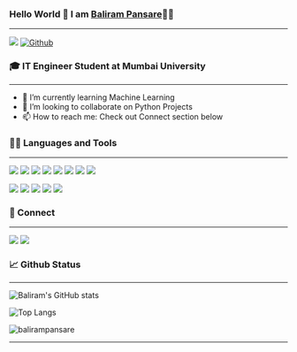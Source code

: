 
### Hello World 👋 I am [Baliram Pansare](https//www.google.com)👨‍💻
___
![](https://komarev.com/ghpvc/?username=balirampansare&label=Visitors)  [![Github](https://img.shields.io/github/followers/balirampansare?label=Followers&logo=Github)](https://github.com/balirampansare)

### 🎓 IT Engineer Student at Mumbai University
___

<!-- - 🔭 I’m currently working on ... -->
- 🌱 I’m currently learning Machine Learning
- 👯 I’m looking to collaborate on Python Projects
- 📫 How to reach me: Check out Connect section below

### 👨‍💻 Languages and Tools
___
<p>
<img src="https://img.shields.io/badge/Python-FFD43B?style=for-the-badge&logo=python&logoColor=darkgreen"/>
<img src="https://img.shields.io/badge/HTML5-E34F26?style=for-the-badge&logo=html5&logoColor=white" />
<img src="https://img.shields.io/badge/CSS3-1572B6?style=for-the-badge&logo=css3&logoColor=white" /> 
<img src="https://img.shields.io/badge/JavaScript-323330?style=for-the-badge&logo=javascript&logoColor=F7DF1E" />
<img src="https://img.shields.io/badge/Bootstrap-563D7C?style=for-the-badge&logo=bootstrap&logoColor=white" />
<img src="https://img.shields.io/badge/Java-ED8B00?style=for-the-badge&logo=java&logoColor=white" />
<img src="https://img.shields.io/badge/C-00599C?style=for-the-badge&logo=c&logoColor=white" />
<img src="https://img.shields.io/badge/C%2B%2B-00599C?style=for-the-badge&logo=c%2B%2B&logoColor=white"/> 
</p>

<p>
<img src="https://img.shields.io/badge/Visual_Studio_Code-0078D4?style=for-the-badge&logo=visual%20studio%20code&logoColor=white"/>
<img src="https://img.shields.io/badge/Jupyter-F37626.svg?&style=for-the-badge&logo=Jupyter&logoColor=white" />
<img src="https://img.shields.io/badge/conda-342B029.svg?&style=for-the-badge&logo=anaconda&logoColor=white" />
<img src="https://img.shields.io/badge/GitHub-100000?style=for-the-badge&logo=github&logoColor=white" />
<img src="https://img.shields.io/badge/GIT-E44C30?style=for-the-badge&logo=git&logoColor=white" />
 </p>




### 🤝 Connect
___
<a href="#"><img src="https://img.shields.io/badge/website-000000?style=for-the-badge&logo=About.me&logoColor=white"/></a>
<a href="#"><img src="https://img.shields.io/badge/LinkedIn-0077B5?style=for-the-badge&logo=linkedin&logoColor=white"/></a>

### 📈 Github Status

___

![Baliram's GitHub stats](https://github-readme-stats.vercel.app/api?username=balirampansare&show_icons=true)

![Top Langs](https://github-readme-stats.vercel.app/api/top-langs/?username=balirampansare&layout=compact)

<p><img  src="https://github-readme-streak-stats.herokuapp.com/?user=balirampansare&" alt="balirampansare" /></p>

___



